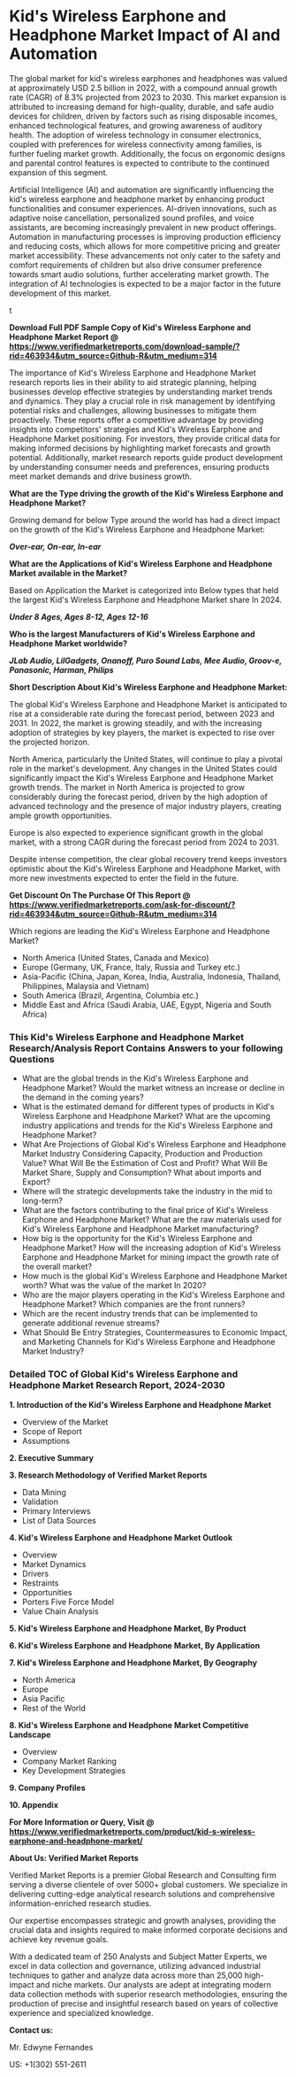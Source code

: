 <meta name="title" content="Global Kid's Wireless Earphone and Headphone Market Impact of AI and Automation"><meta name="description" content="The global market for kid's wireless earphones and headphones was valued at approximately USD 2.5 billion in 2022, with a compound annual growth rate (CAGR) of 8.3% pr"><meta name="title" content="Kid's Wireless Earphone and Headphone Market Size, Share, Scope, Trends, Growth, Opportunities, Analysis, Forecast"><h1>Kid's Wireless Earphone and Headphone Market Impact of AI and Automation</h1><p>The global market for kid's wireless earphones and headphones was valued at approximately USD 2.5 billion in 2022, with a compound annual growth rate (CAGR) of 8.3% projected from 2023 to 2030. This market expansion is attributed to increasing demand for high-quality, durable, and safe audio devices for children, driven by factors such as rising disposable incomes, enhanced technological features, and growing awareness of auditory health. The adoption of wireless technology in consumer electronics, coupled with preferences for wireless connectivity among families, is further fueling market growth. Additionally, the focus on ergonomic designs and parental control features is expected to contribute to the continued expansion of this segment.</p><p>Artificial Intelligence (AI) and automation are significantly influencing the kid's wireless earphone and headphone market by enhancing product functionalities and consumer experiences. AI-driven innovations, such as adaptive noise cancellation, personalized sound profiles, and voice assistants, are becoming increasingly prevalent in new product offerings. Automation in manufacturing processes is improving production efficiency and reducing costs, which allows for more competitive pricing and greater market accessibility. These advancements not only cater to the safety and comfort requirements of children but also drive consumer preference towards smart audio solutions, further accelerating market growth. The integration of AI technologies is expected to be a major factor in the future development of this market.</p>t</p><p id="" class=""><strong>Download Full PDF Sample Copy of Kid's Wireless Earphone and Headphone Market Report @ <a href="https://www.verifiedmarketreports.com/download-sample/?rid=463934&utm_source=Github-R&utm_medium=314" target="_blank">https://www.verifiedmarketreports.com/download-sample/?rid=463934&utm_source=Github-R&utm_medium=314</a></strong></p><p>The importance of&nbsp;Kid's Wireless Earphone and Headphone Market research reports lies in their ability to aid strategic planning, helping businesses develop effective strategies by understanding market trends and dynamics. They play a crucial role in risk management by identifying potential risks and challenges, allowing businesses to mitigate them proactively. These reports offer a competitive advantage by providing insights into competitors' strategies and Kid's Wireless Earphone and Headphone Market positioning. For investors, they provide critical data for making informed decisions by highlighting market forecasts and growth potential. Additionally, market research reports guide product development by understanding consumer needs and preferences, ensuring products meet market demands and drive business growth.</p><p><strong>What are the&nbsp;Type driving the growth of the Kid's Wireless Earphone and Headphone Market?</strong></p><p id="" class="">Growing demand for below Type around the world has had a direct impact on the growth of the Kid's Wireless Earphone and Headphone Market:</p><em><strong>Over-ear, On-ear, In-ear</strong></em></p><strong>What are the&nbsp;Applications&nbsp;of Kid's Wireless Earphone and Headphone Market available in the Market?</strong></p><p id="" class="">Based on Application the Market is categorized into Below types that held the largest Kid's Wireless Earphone and Headphone Market share In 2024.</p><em><strong>Under 8 Ages, Ages 8-12, Ages 12-16</strong></em></p><strong>Who is the largest Manufacturers of Kid's Wireless Earphone and Headphone Market worldwide?</strong></p><p><em><strong>JLab Audio, LilGadgets, Onanoff, Puro Sound Labs, Mee Audio, Groov-e, Panasonic, Harman, Philips</strong></em></p><p id="" class=""><strong>Short Description About Kid's Wireless Earphone and Headphone Market:</strong></p><p>The global Kid's Wireless Earphone and Headphone Market is anticipated to rise at a considerable rate during the forecast period, between 2023 and 2031. In 2022, the market is growing steadily, and with the increasing adoption of strategies by key players, the market is expected to rise over the projected horizon.</p><p>North America, particularly the United States, will continue to play a pivotal role in the market's development. Any changes in the United States could significantly impact the Kid's Wireless Earphone and Headphone Market growth trends. The market in North America is projected to grow considerably during the forecast period, driven by the high adoption of advanced technology and the presence of major industry players, creating ample growth opportunities.</p><p>Europe is also expected to experience significant growth in the global market, with a strong CAGR during the forecast period from 2024 to 2031.</p><p>Despite intense competition, the clear global recovery trend keeps investors optimistic about the Kid's Wireless Earphone and Headphone Market, with more new investments expected to enter the field in the future.</p><p id="" class=""><strong>Get Discount On The Purchase Of This Report @ <a href="https://www.verifiedmarketreports.com/ask-for-discount/?rid=463934&utm_source=Github-R&utm_medium=314" target="_blank">https://www.verifiedmarketreports.com/ask-for-discount/?rid=463934&utm_source=Github-R&utm_medium=314</a></strong></p>Which regions are leading the Kid's Wireless Earphone and Headphone Market?</p><ul><li>North America (United States, Canada and Mexico)</li><li>Europe (Germany, UK, France, Italy, Russia and Turkey etc.)</li><li>Asia-Pacific (China, Japan, Korea, India, Australia, Indonesia, Thailand, Philippines, Malaysia and Vietnam)</li><li>South America (Brazil, Argentina, Columbia etc.)</li><li>Middle East and Africa (Saudi Arabia, UAE, Egypt, Nigeria and South Africa)</li></ul><h3 id="" class="">This Kid's Wireless Earphone and Headphone Market Research/Analysis Report Contains Answers to your following Questions</h3><ul><li>What are the global trends in the Kid's Wireless Earphone and Headphone Market? Would the market witness an increase or decline in the demand in the coming years?</li><li>What is the estimated demand for different types of products in Kid's Wireless Earphone and Headphone Market? What are the upcoming industry applications and trends for the Kid's Wireless Earphone and Headphone Market?</li><li>What Are Projections of Global Kid's Wireless Earphone and Headphone Market Industry Considering Capacity, Production and Production Value? What Will Be the Estimation of Cost and Profit? What Will Be Market Share, Supply and Consumption? What about imports and Export?</li><li>Where will the strategic developments take the industry in the mid to long-term?</li><li>What are the factors contributing to the final price of Kid's Wireless Earphone and Headphone Market? What are the raw materials used for Kid's Wireless Earphone and Headphone Market manufacturing?</li><li>How big is the opportunity for the Kid's Wireless Earphone and Headphone Market? How will the increasing adoption of Kid's Wireless Earphone and Headphone Market for mining impact the growth rate of the overall market?</li><li>How much is the global Kid's Wireless Earphone and Headphone Market worth? What was the value of the market In 2020?</li><li>Who are the major players operating in the Kid's Wireless Earphone and Headphone Market? Which companies are the front runners?</li><li>Which are the recent industry trends that can be implemented to generate additional revenue streams?</li><li>What Should Be Entry Strategies, Countermeasures to Economic Impact, and Marketing Channels for Kid's Wireless Earphone and Headphone Market Industry?</li></ul><h3 id="" class="">Detailed TOC of Global Kid's Wireless Earphone and Headphone Market Research Report, 2024-2030</h3><p id="" class=""><strong>1. Introduction of the Kid's Wireless Earphone and Headphone Market</strong></p><ul><li>Overview of the Market</li><li>Scope of Report</li><li>Assumptions</li></ul><p id="" class=""><strong>2. Executive Summary</strong></p><p id="" class=""><strong>3. Research Methodology of Verified Market Reports</strong></p><ul><li>Data Mining</li><li>Validation</li><li>Primary Interviews</li><li>List of Data Sources</li></ul><p id="" class=""><strong>4. Kid's Wireless Earphone and Headphone Market Outlook</strong></p><ul><li>Overview</li><li>Market Dynamics</li><li>Drivers</li><li>Restraints</li><li>Opportunities</li><li>Porters Five Force Model</li><li>Value Chain Analysis</li></ul><p id="" class=""><strong>5. Kid's Wireless Earphone and Headphone Market, By Product</strong></p><p id="" class=""><strong>6. Kid's Wireless Earphone and Headphone Market, By Application</strong></p><p id="" class=""><strong>7. Kid's Wireless Earphone and Headphone Market, By Geography</strong></p><ul><li>North America</li><li>Europe</li><li>Asia Pacific</li><li>Rest of the World</li></ul><p id="" class=""><strong>8. Kid's Wireless Earphone and Headphone Market Competitive Landscape</strong></p><ul><li>Overview</li><li>Company Market Ranking</li><li>Key Development Strategies</li></ul><p id="" class=""><strong>9. Company Profiles</strong></p><p id="" class=""><strong>10. Appendix</strong></p><p id="" class=""><strong>For More Information or Query, Visit @ <a href="https://www.verifiedmarketreports.com/product/kid-s-wireless-earphone-and-headphone-market/" target="_blank">https://www.verifiedmarketreports.com/product/kid-s-wireless-earphone-and-headphone-market/</a></strong></p><p id="" class=""><strong>About Us: Verified Market Reports</strong></p><p id="" class="">Verified Market Reports is a premier Global Research and Consulting firm serving a diverse clientele of over 5000+ global customers. We specialize in delivering cutting-edge analytical research solutions and comprehensive information-enriched research studies.</p><p id="" class="">Our expertise encompasses strategic and growth analyses, providing the crucial data and insights required to make informed corporate decisions and achieve key revenue goals.</p><p id="" class="">With a dedicated team of 250 Analysts and Subject Matter Experts, we excel in data collection and governance, utilizing advanced industrial techniques to gather and analyze data across more than 25,000 high-impact and niche markets. Our analysts are adept at integrating modern data collection methods with superior research methodologies, ensuring the production of precise and insightful research based on years of collective experience and specialized knowledge.</p><p id="" class=""><strong>Contact us:</strong></p><p id="" class="">Mr. Edwyne Fernandes</p><p id="" class="">US: +1(302) 551-2611</p>